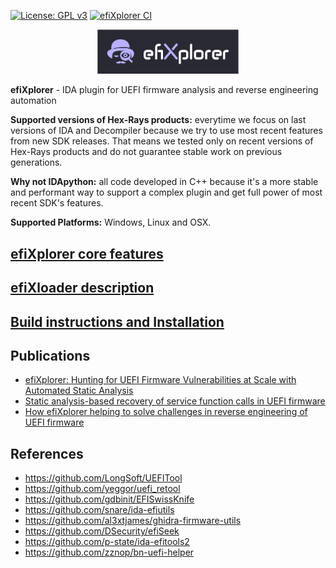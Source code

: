 [![License: GPL v3](https://img.shields.io/badge/License-GPL%20v3-blue.svg)](http://www.gnu.org/licenses/gpl-3.0)
[![efiXplorer CI](https://github.com/binarly-io/efiXplorer/actions/workflows/build.yml/badge.svg)](https://github.com/binarly-io/efiXplorer/actions)

<p align="center">
  <img alt="logo" src="https://raw.githubusercontent.com/binarly-io/efiXplorer/5c21f355c41e74af4a7cd1659780a71f76f5d2c1/pics/efiXplorer_logo.png" width="45%">
</p>

**efiXplorer** - IDA plugin for UEFI firmware analysis and reverse engineering automation

**Supported versions of Hex-Rays products:** everytime we focus on last versions of IDA and Decompiler because we try to use most recent features from new SDK releases. That means we tested only on recent versions of Hex-Rays products and do not guarantee stable work on previous generations.

**Why not IDApython:** all code developed in C++ because it's a more stable and performant way to support a complex plugin and get full power of most recent SDK's features.

**Supported Platforms:** Windows, Linux and OSX.

## [efiXplorer core features](https://github.com/binarly-io/efiXplorer/wiki/efiXplorer-features)

## [efiXloader description](https://github.com/binarly-io/efiXplorer/wiki/efiXloader)

## [Build instructions and Installation](https://github.com/binarly-io/efiXplorer/wiki/Build-instruction-and-installation)

## Publications

- [efiXplorer: Hunting for UEFI Firmware Vulnerabilities at Scale with Automated Static Analysis](https://i.blackhat.com/eu-20/Wednesday/eu-20-Labunets-efiXplorer-Hunting-For-UEFI-Firmware-Vulnerabilities-At-Scale-With-Automated-Static-Analysis.pdf)
- [Static analysis-based recovery of service function calls in UEFI firmware](https://github.com/binarly-io/Research_Publications/blob/main/EKO_2020/EKO_2020_efiXplorer.pdf)
- [How efiXplorer helping to solve challenges in reverse engineering of UEFI firmware](https://www.youtube.com/watch?v=FFGQJBmRkLw)

## References

- https://github.com/LongSoft/UEFITool
- https://github.com/yeggor/uefi_retool
- https://github.com/gdbinit/EFISwissKnife
- https://github.com/snare/ida-efiutils
- https://github.com/al3xtjames/ghidra-firmware-utils
- https://github.com/DSecurity/efiSeek
- https://github.com/p-state/ida-efitools2
- https://github.com/zznop/bn-uefi-helper
